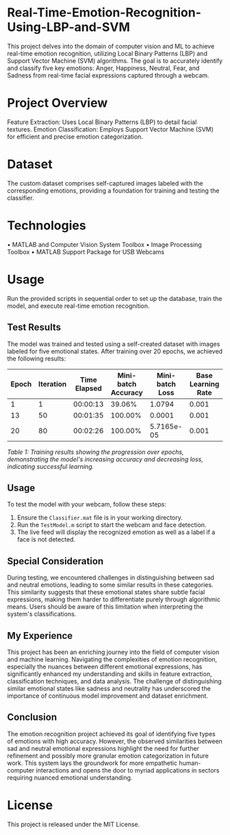# Real-Time-Emotion-Recognition-Using-LBP-and-SVM
This project delves into the domain of computer vision and ML to achieve real-time emotion recognition, utilizing Local Binary Patterns (LBP) and Support Vector Machine (SVM) algorithms. The goal is to accurately identify and classify five key emotions: Anger, Happiness, Neutral, Fear, and Sadness from real-time facial expressions captured through a webcam.

# Project Overview
Feature Extraction: Uses Local Binary Patterns (LBP) to detail facial textures.
Emotion Classification: Employs Support Vector Machine (SVM) for efficient and precise emotion categorization.

# Dataset
The custom dataset comprises self-captured images labeled with the corresponding emotions, providing a foundation for training and testing the classifier.

# Technologies
• MATLAB and Computer Vision System Toolbox
• Image Processing Toolbox
• MATLAB Support Package for USB Webcams

# Usage
Run the provided scripts in sequential order to set up the database, train the model, and execute real-time emotion recognition.

## Test Results

The model was trained and tested using a self-created dataset with images labeled for five emotional states. After training over 20 epochs, we achieved the following results:

| Epoch | Iteration | Time Elapsed | Mini-batch Accuracy | Mini-batch Loss | Base Learning Rate |
|-------|-----------|--------------|---------------------|-----------------|--------------------|
| 1     | 1         | 00:00:13     | 39.06%              | 1.0794          | 0.001              |
| 13    | 50        | 00:01:35     | 100.00%             | 0.0001          | 0.001              |
| 20    | 80        | 00:02:26     | 100.00%             | 5.7165e-05      | 0.001              |

*Table 1: Training results showing the progression over epochs, demonstrating the model's increasing accuracy and decreasing loss, indicating successful learning.*

## Usage

To test the model with your webcam, follow these steps:

1. Ensure the `Classifier.mat` file is in your working directory.
2. Run the `TestModel.m` script to start the webcam and face detection.
3. The live feed will display the recognized emotion as well as a label if a face is not detected.

## Special Consideration

During testing, we encountered challenges in distinguishing between sad and neutral emotions, leading to some similar results in these categories. This similarity suggests that these emotional states share subtle facial expressions, making them harder to differentiate purely through algorithmic means. Users should be aware of this limitation when interpreting the system's classifications.

## My Experience

This project has been an enriching journey into the field of computer vision and machine learning. Navigating the complexities of emotion recognition, especially the nuances between different emotional expressions, has significantly enhanced my understanding and skills in feature extraction, classification techniques, and data analysis. The challenge of distinguishing similar emotional states like sadness and neutrality has underscored the importance of continuous model improvement and dataset enrichment.

## Conclusion

The emotion recognition project achieved its goal of identifying five types of emotions with high accuracy. However, the observed similarities between sad and neutral emotional expressions highlight the need for further refinement and possibly more granular emotion categorization in future work. This system lays the groundwork for more empathetic human-computer interactions and opens the door to myriad applications in sectors requiring nuanced emotional understanding.

# License
This project is released under the MIT License.
